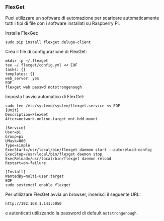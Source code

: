 ### FlexGet

Puoi utilizzare un software di automazione per scaricare automaticamente tutti i tipi di file con i software installati su Raspberry Pi.

Installa FlexGet:
```
sudo pip install flexget deluge-client
```

Crea il file di configurazione di FlexGet:
```
mkdir -p ~/.flexget
tee ~/.flexget/config.yml << EOF
tasks: {}
templates: {}
web_server: yes
EOF
flexget web passwd notstrongenough
```

Imposta l'avvio automatico di FlexGet:
```
sudo tee /etc/systemd/system/flexget.service << EOF
[Unit]
Description=FlexGet
After=network-online.target mnt-hdd.mount

[Service]
User=pi
Group=pi
UMask=000
Type=simple
ExecStart=/usr/local/bin/flexget daemon start --autoreload-config
ExecStop=/usr/local/bin/flexget daemon stop
ExecReload=/usr/local/bin/flexget daemon reload
Restart=on-failure

[Install]
WantedBy=multi-user.target
EOF
sudo systemctl enable flexget
```

Per utilizzare FlexGet avvia un browser, inserisci il seguente URL:
```
http://192.168.1.141:5050
```

e autenticati utilizzando la password di default `notstrongenough`.
